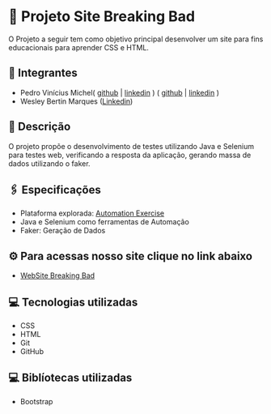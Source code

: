 # 🚀 Projeto Site Breaking Bad
O Projeto a seguir tem como objetivo principal desenvolver um site para fins educacionais para aprender CSS e HTML. 
## 👤 Integrantes
- Pedro Vinícius Michel( [github]() | [linkedin]() )
  ( [github](https://github.com/Ermeson23) | [linkedin](https://www.linkedin.com/in/ermeson-ribeiro-a29121212/) )
- Wesley Bertin Marques ([Linkedin](https://www.linkedin.com/in/wesley-bertin-marques-a7b2b4230/))

## 📄 Descrição
O projeto propõe o desenvolvimento de testes utilizando Java e Selenium para testes web, verificando a resposta da aplicação, gerando massa de dados utilizando o faker. 
## 🖇️ Especificações
- Plataforma explorada:  [Automation Exercise](https://automationexercise.com/)
- Java e Selenium como ferramentas de Automação
- Faker: Geração de Dados

## ⚙️ Para acessas nosso site clique no link abaixo
- [WebSite Breaking Bad](https://marxwesley.github.io/BreakingBadSite/WebSite-BreakingBad-main/index.html)

## 💻 Tecnologias utilizadas
- CSS
- HTML
- Git
- GitHub

## 💻 Biblíotecas utilizadas
- Bootstrap
